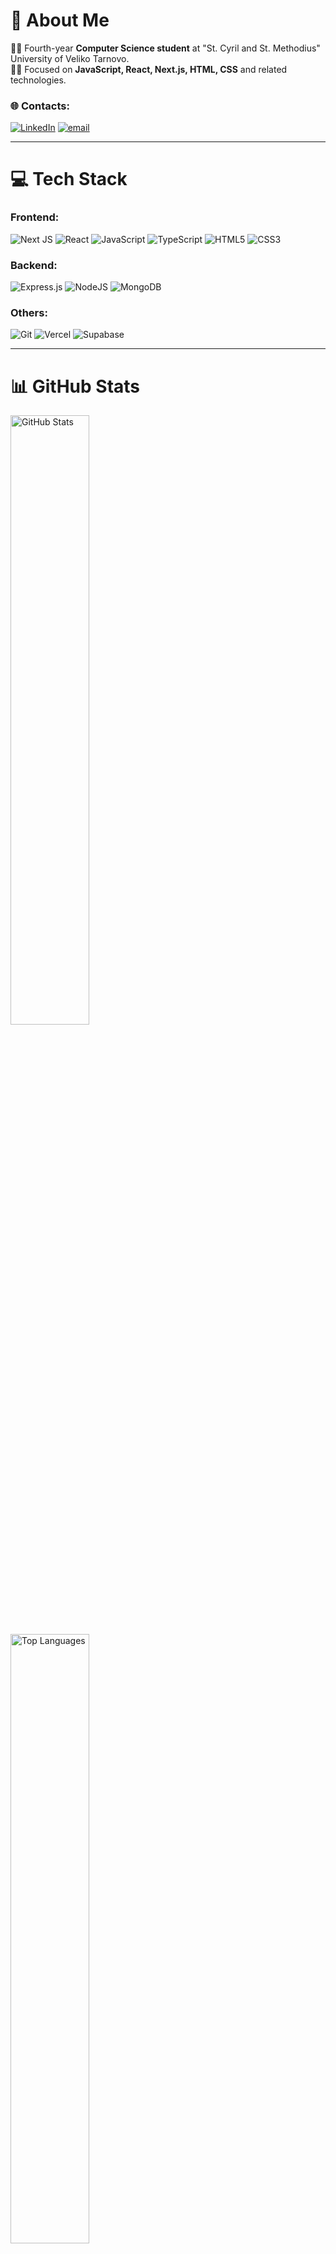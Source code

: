 # 💫 About Me
👨‍🎓 Fourth-year **Computer Science student** at "St. Cyril and St. Methodius" University of Veliko Tarnovo.<br>
👨‍💻 Focused on **JavaScript, React, Next.js, HTML, CSS** and related technologies.<br>


### 🌐 Contacts:
[![LinkedIn](https://img.shields.io/badge/LinkedIn-%230077B5.svg?logo=linkedin&logoColor=white)](https://www.linkedin.com/in/pavel-nikolov-51a436318/) 
[![email](https://img.shields.io/badge/Email-D14836?logo=gmail&logoColor=white)](mailto:pavelnikm@abv.bg)

___

# 💻 Tech Stack

### Frontend:
![Next JS](https://img.shields.io/badge/Next-black?style=for-the-badge&logo=next.js&logoColor=white) ![React](https://img.shields.io/badge/react-%2320232a.svg?style=for-the-badge&logo=react&logoColor=%2361DAFB) ![JavaScript](https://img.shields.io/badge/javascript-%23323330.svg?style=for-the-badge&logo=javascript&logoColor=%23F7DF1E) ![TypeScript](https://img.shields.io/badge/typescript-%23007ACC.svg?style=for-the-badge&logo=typescript&logoColor=white) ![HTML5](https://img.shields.io/badge/html5-%23E34F26.svg?style=for-the-badge&logo=html5&logoColor=white) ![CSS3](https://img.shields.io/badge/css3-%231572B6.svg?style=for-the-badge&logo=css3&logoColor=white)
### Backend: 
![Express.js](https://img.shields.io/badge/express.js-%23404d59.svg?style=for-the-badge&logo=express&logoColor=%2361DAFB) ![NodeJS](https://img.shields.io/badge/node.js-6DA55F?style=for-the-badge&logo=node.js&logoColor=white)  ![MongoDB](https://img.shields.io/badge/MongoDB-%234ea94b.svg?style=for-the-badge&logo=mongodb&logoColor=white)

### Others:
![Git](https://img.shields.io/badge/git-%23F05033.svg?style=for-the-badge&logo=git&logoColor=white) ![Vercel](https://img.shields.io/badge/vercel-%23000000.svg?style=for-the-badge&logo=vercel&logoColor=white) ![Supabase](https://img.shields.io/badge/Supabase-3ECF8E?style=for-the-badge&logo=supabase&logoColor=white)

___
# 📊 GitHub Stats
<img src="https://github-readme-stats.vercel.app/api?username=MajorDP&theme=radical&hide_border=false&include_all_commits=false&count_private=false" width="50%" height="auto" alt="GitHub Stats">
<img src="https://github-readme-stats.vercel.app/api/top-langs/?username=MajorDP&theme=radical&hide_border=false&include_all_commits=false&count_private=false&layout=compact" width="50%" height="auto" alt="Top Languages">


